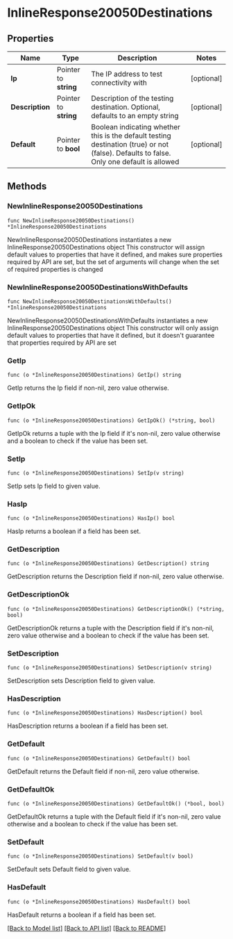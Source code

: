 # InlineResponse20050Destinations

## Properties

Name | Type | Description | Notes
------------ | ------------- | ------------- | -------------
**Ip** | Pointer to **string** | The IP address to test connectivity with | [optional] 
**Description** | Pointer to **string** | Description of the testing destination. Optional, defaults to an empty string | [optional] 
**Default** | Pointer to **bool** | Boolean indicating whether this is the default testing destination (true) or not (false). Defaults to false. Only one default is allowed | [optional] 

## Methods

### NewInlineResponse20050Destinations

`func NewInlineResponse20050Destinations() *InlineResponse20050Destinations`

NewInlineResponse20050Destinations instantiates a new InlineResponse20050Destinations object
This constructor will assign default values to properties that have it defined,
and makes sure properties required by API are set, but the set of arguments
will change when the set of required properties is changed

### NewInlineResponse20050DestinationsWithDefaults

`func NewInlineResponse20050DestinationsWithDefaults() *InlineResponse20050Destinations`

NewInlineResponse20050DestinationsWithDefaults instantiates a new InlineResponse20050Destinations object
This constructor will only assign default values to properties that have it defined,
but it doesn't guarantee that properties required by API are set

### GetIp

`func (o *InlineResponse20050Destinations) GetIp() string`

GetIp returns the Ip field if non-nil, zero value otherwise.

### GetIpOk

`func (o *InlineResponse20050Destinations) GetIpOk() (*string, bool)`

GetIpOk returns a tuple with the Ip field if it's non-nil, zero value otherwise
and a boolean to check if the value has been set.

### SetIp

`func (o *InlineResponse20050Destinations) SetIp(v string)`

SetIp sets Ip field to given value.

### HasIp

`func (o *InlineResponse20050Destinations) HasIp() bool`

HasIp returns a boolean if a field has been set.

### GetDescription

`func (o *InlineResponse20050Destinations) GetDescription() string`

GetDescription returns the Description field if non-nil, zero value otherwise.

### GetDescriptionOk

`func (o *InlineResponse20050Destinations) GetDescriptionOk() (*string, bool)`

GetDescriptionOk returns a tuple with the Description field if it's non-nil, zero value otherwise
and a boolean to check if the value has been set.

### SetDescription

`func (o *InlineResponse20050Destinations) SetDescription(v string)`

SetDescription sets Description field to given value.

### HasDescription

`func (o *InlineResponse20050Destinations) HasDescription() bool`

HasDescription returns a boolean if a field has been set.

### GetDefault

`func (o *InlineResponse20050Destinations) GetDefault() bool`

GetDefault returns the Default field if non-nil, zero value otherwise.

### GetDefaultOk

`func (o *InlineResponse20050Destinations) GetDefaultOk() (*bool, bool)`

GetDefaultOk returns a tuple with the Default field if it's non-nil, zero value otherwise
and a boolean to check if the value has been set.

### SetDefault

`func (o *InlineResponse20050Destinations) SetDefault(v bool)`

SetDefault sets Default field to given value.

### HasDefault

`func (o *InlineResponse20050Destinations) HasDefault() bool`

HasDefault returns a boolean if a field has been set.


[[Back to Model list]](../README.md#documentation-for-models) [[Back to API list]](../README.md#documentation-for-api-endpoints) [[Back to README]](../README.md)


